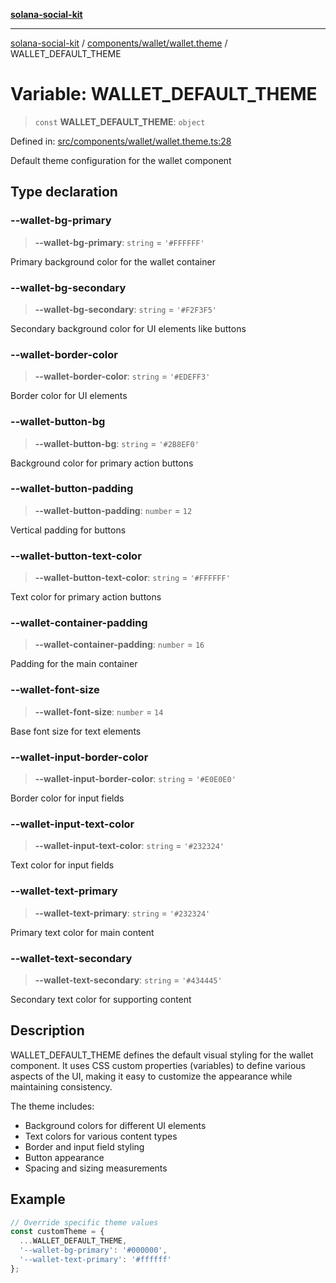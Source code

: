 [**solana-social-kit**](../../../../README.md)

***

[solana-social-kit](../../../../README.md) / [components/wallet/wallet.theme](../README.md) / WALLET\_DEFAULT\_THEME

# Variable: WALLET\_DEFAULT\_THEME

> `const` **WALLET\_DEFAULT\_THEME**: `object`

Defined in: [src/components/wallet/wallet.theme.ts:28](https://github.com/SendArcade/solana-social-starter/blob/03568260ca96ed63f77049843c721de1cb011893/src/components/wallet/wallet.theme.ts#L28)

Default theme configuration for the wallet component

## Type declaration

### --wallet-bg-primary

> **--wallet-bg-primary**: `string` = `'#FFFFFF'`

Primary background color for the wallet container

### --wallet-bg-secondary

> **--wallet-bg-secondary**: `string` = `'#F2F3F5'`

Secondary background color for UI elements like buttons

### --wallet-border-color

> **--wallet-border-color**: `string` = `'#EDEFF3'`

Border color for UI elements

### --wallet-button-bg

> **--wallet-button-bg**: `string` = `'#2B8EF0'`

Background color for primary action buttons

### --wallet-button-padding

> **--wallet-button-padding**: `number` = `12`

Vertical padding for buttons

### --wallet-button-text-color

> **--wallet-button-text-color**: `string` = `'#FFFFFF'`

Text color for primary action buttons

### --wallet-container-padding

> **--wallet-container-padding**: `number` = `16`

Padding for the main container

### --wallet-font-size

> **--wallet-font-size**: `number` = `14`

Base font size for text elements

### --wallet-input-border-color

> **--wallet-input-border-color**: `string` = `'#E0E0E0'`

Border color for input fields

### --wallet-input-text-color

> **--wallet-input-text-color**: `string` = `'#232324'`

Text color for input fields

### --wallet-text-primary

> **--wallet-text-primary**: `string` = `'#232324'`

Primary text color for main content

### --wallet-text-secondary

> **--wallet-text-secondary**: `string` = `'#434445'`

Secondary text color for supporting content

## Description

WALLET_DEFAULT_THEME defines the default visual styling for the wallet component.
It uses CSS custom properties (variables) to define various aspects of the UI,
making it easy to customize the appearance while maintaining consistency.

The theme includes:
- Background colors for different UI elements
- Text colors for various content types
- Border and input field styling
- Button appearance
- Spacing and sizing measurements

## Example

```typescript
// Override specific theme values
const customTheme = {
  ...WALLET_DEFAULT_THEME,
  '--wallet-bg-primary': '#000000',
  '--wallet-text-primary': '#ffffff'
};
```
